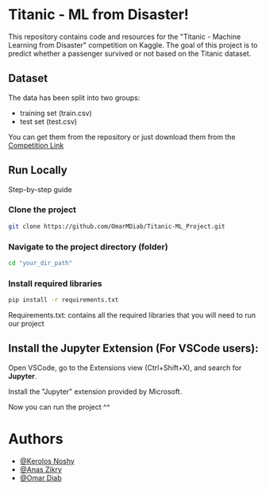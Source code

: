 
# Titanic - ML from Disaster!

This repository contains code and resources for the "Titanic - Machine Learning from Disaster" competition on Kaggle. The goal of this project is to predict whether a passenger survived or not based on the Titanic dataset.

## Dataset
The data has been split into two groups:

- training set (train.csv)
- test set (test.csv)

You can get them from the repository or just download them from the [Competition Link](https://www.kaggle.com/competitions/titanic)


## Run Locally
Step-by-step guide 
### Clone the project

```bash
git clone https://github.com/OmarMDiab/Titanic-ML_Project.git
```

### Navigate to the project directory (folder)

```bash
cd "your_dir_path"
```

### Install required libraries
```bash
pip install -r requirements.txt
```
Requirements.txt: contains all the required libraries that you will need to run our project 

## Install the Jupyter Extension (For VSCode users):
Open VSCode, go to the Extensions view (Ctrl+Shift+X), and search for **Jupyter**.

Install the "Jupyter" extension provided by Microsoft.

Now you can run the project ^^


# Authors 

- [@Kerolos Noshy](https://github.com/Kerolos-Noshy)
- [@Anas Zikry](https://github.com/anass-zikry)
- [@Omar Diab](https://github.com/OmarMDiab)

